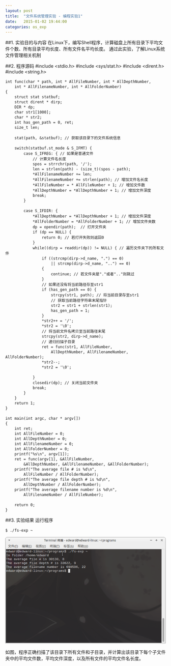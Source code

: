 ```yaml
---
layout: post
title:  "文件系统管理实验 - 编程实验1"
date:   2015-01-02 19:44:00
categories: os_exp
---
```


##1. 实验目的与内容
在Linux下，编写Shell程序，计算磁盘上所有目录下平均文件个数、所有目录平均长度、所有文件名平均长度。
通过此实验，了解Linux系统文件管理相关机制

##2. 程序源码
	#include <stdio.h>
	#include <sys/stat.h>
	#include <dirent.h>
	#include <string.h>
	
	int func(char * path, int * AllFileNumber, int * AllDepthNumber, 
		int * AllFilenameNumber, int * AllFolderNumber)
	{
		struct stat statbuf;
		struct dirent * dirp;
		DIR * dp;
		char str1[1000];
		char * str2;
		int has_gen_path = 0, ret;
		size_t len;
	
		stat(path, &statbuf); // 获取该目录下的文件系统信息
	
		switch(statbuf.st_mode & S_IFMT) {
			case S_IFREG: { // 如果是普通文件
				// 计算文件名长度
				spos = strrchr(path, '/');
				len = strlen(path) - (size_t)(spos - path);
				*AllFilenameNumber += len;
				*AllFilenameNumber += strlen(path); // 增加文件名长度
				*AllFileNumber = * AllFileNumber + 1; // 增加文件数
				*AllDepthNumber = *AllDepthNumber + 1; // 增加文件深度
				break;
			}
	
			case S_IFDIR: {
				*AllDepthNumber = *AllDepthNumber + 1; // 增加文件深度
				*AllFolderNumber = *AllFolderNumber + 1; // 增加文件夹数
				dp = opendir(path);	 // 打开文件夹
				if (dp == NULL) {
					return 0; // 若打开失败则返回0
				}
				while((dirp = readdir(dp)) != NULL) { // 遍历文件夹下的所有文件
					if ((strcmp(dirp->d_name, ".") == 0) 
						|| strcmp(dirp->d_name, "..") == 0)
					{
						continue; // 若文件夹是"."或者".."则跳过
					}
					// 如果还没有将当前路径存至str1
					if (has_gen_path == 0) { 
						strcpy(str1, path); // 将当前目录存至str1
						// 获取当前路径字符串末尾指针
						str2 = str1 + strlen(str1); 
						has_gen_path = 1;
					}
					*str2++ = '/';
					*str2 = '\0';
					// 将当前文件名拷贝至当前路径末尾
					strcpy(str2, dirp->d_name); 
					// 递归扫描子目录
					ret = func(str1, AllFileNumber, 
						AllDepthNumber, AllFilenameNumber, AllFolderNumber);
					*str2--;
					*str2 = '\0';
					
				}
				closedir(dp); // 关闭当前文件夹
				break;
			}
		}
		return 1;
	}
	
	int main(int argc, char * argv[])
	{
		int ret;
		int AllFileNumber = 0;
		int AllDepthNumber = 0;
		int AllFilenameNumber = 0;
		int AllFolderNumber = 0;
		printf("%s\n", argv[1]);
		ret = func(argv[1], &AllFileNumber, 
			&AllDepthNumber, &AllFilenameNumber, &AllFolderNumber);
		printf("The average file # is %d\n", 
			AllFileNumber / AllFolderNumber);
		printf("The average file depth # is %d\n", 
			AllDepthNumber / AllFolderNumber);
		printf("The average filename number is %d\n", 
			AllFilenameNumber / AllFileNumber);
	
		return 0;
	}

##3. 实验结果
运行程序

	$ ./fs-exp ~
	
![](/images/7.2/1.png)

如图，程序正确扫描了该目录下所有文件和子目录，并计算出该目录下每个子文件夹中的平均文件数，平均文件深度，以及所有文件的平均文件名长度。
	
	
	
	
	